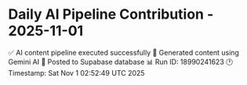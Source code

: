 # Daily AI Pipeline Contribution - 2025-11-01

✅ AI content pipeline executed successfully
🤖 Generated content using Gemini AI
💾 Posted to Supabase database
📊 Run ID: 18990241623
🕐 Timestamp: Sat Nov  1 02:52:49 UTC 2025

